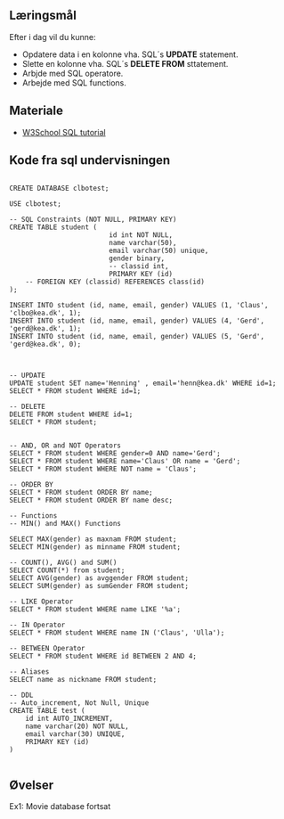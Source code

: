 
## Læringsmål
Efter i dag vil du kunne:

* Opdatere data i en kolonne vha. SQL´s **UPDATE** statement.
* Slette en kolonne vha. SQL´s **DELETE FROM** sttatement.
* Arbjde med SQL operatore.
* Arbejde med SQL functions.

## Materiale
* [W3School SQL tutorial](https://www.w3schools.com/sql/)

## Kode fra sql undervisningen 

```

CREATE DATABASE clbotest;

USE clbotest;

-- SQL Constraints (NOT NULL, PRIMARY KEY)
CREATE TABLE student (
                         id int NOT NULL,
                         name varchar(50),
                         email varchar(50) unique,
                         gender binary,
                         -- classid int,
                         PRIMARY KEY (id)
    -- FOREIGN KEY (classid) REFERENCES class(id)
);

INSERT INTO student (id, name, email, gender) VALUES (1, 'Claus', 'clbo@kea.dk', 1);
INSERT INTO student (id, name, email, gender) VALUES (4, 'Gerd', 'gerd@kea.dk', 1);
INSERT INTO student (id, name, email, gender) VALUES (5, 'Gerd', 'gerd@kea.dk', 0);



-- UPDATE
UPDATE student SET name='Henning' , email='henn@kea.dk' WHERE id=1;
SELECT * FROM student WHERE id=1;

-- DELETE
DELETE FROM student WHERE id=1;
SELECT * FROM student;


-- AND, OR and NOT Operators
SELECT * FROM student WHERE gender=0 AND name='Gerd';
SELECT * FROM student WHERE name='Claus' OR name = 'Gerd';
SELECT * FROM student WHERE NOT name = 'Claus';

-- ORDER BY
SELECT * FROM student ORDER BY name;
SELECT * FROM student ORDER BY name desc;

-- Functions
-- MIN() and MAX() Functions

SELECT MAX(gender) as maxnam FROM student;
SELECT MIN(gender) as minname FROM student;

-- COUNT(), AVG() and SUM()
SELECT COUNT(*) from student;
SELECT AVG(gender) as avggender FROM student;
SELECT SUM(gender) as sumGender FROM student;

-- LIKE Operator
SELECT * FROM student WHERE name LIKE '%a';

-- IN Operator
SELECT * FROM student WHERE name IN ('Claus', 'Ulla');

-- BETWEEN Operator
SELECT * FROM student WHERE id BETWEEN 2 AND 4;

-- Aliases
SELECT name as nickname FROM student;

-- DDL
-- Auto_increment, Not Null, Unique
CREATE TABLE test (
    id int AUTO_INCREMENT,
    name varchar(20) NOT NULL,
    email varchar(30) UNIQUE,
    PRIMARY KEY (id)
)


```



## Øvelser

Ex1: Movie database fortsat
